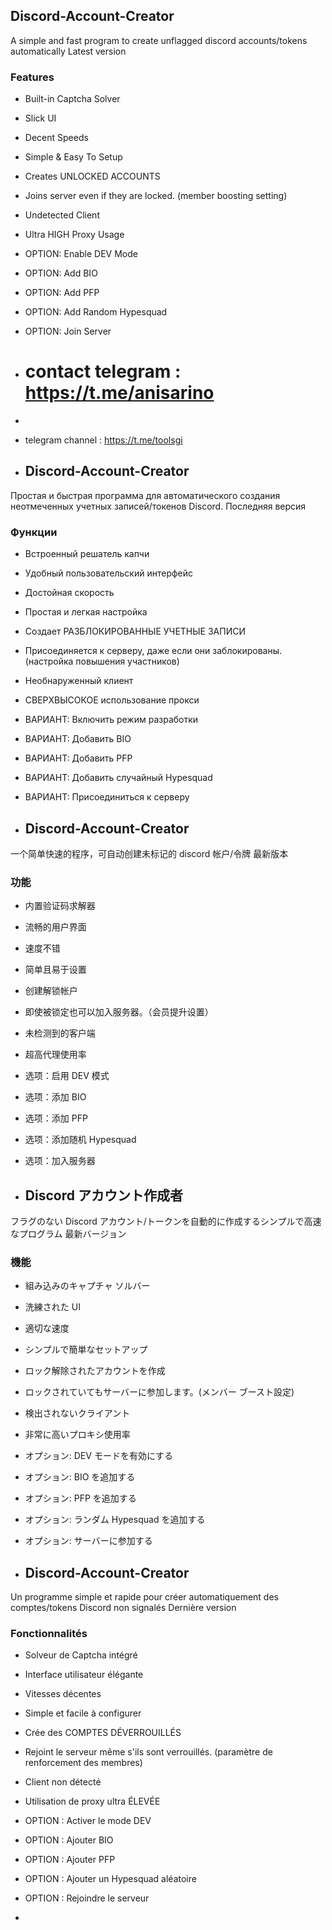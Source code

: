 ## Discord-Account-Creator
A simple and fast program to create unflagged discord accounts/tokens automatically Latest version
### Features

- Built-in Captcha Solver
- Slick UI
- Decent Speeds
- Simple & Easy To Setup
- Creates UNLOCKED ACCOUNTS
- Joins server even if they are locked. (member boosting setting)
- Undetected Client
- Ultra HIGH Proxy Usage
- OPTION: Enable DEV Mode
- OPTION: Add BIO
- OPTION: Add PFP
- OPTION: Add Random Hypesquad
- OPTION: Join Server

-  # contact telegram : https://t.me/anisarino
- 
- telegram channel :  https://t.me/toolsgi

- ## Discord-Account-Creator
Простая и быстрая программа для автоматического создания неотмеченных учетных записей/токенов Discord. Последняя версия
### Функции

- Встроенный решатель капчи
- Удобный пользовательский интерфейс
- Достойная скорость
- Простая и легкая настройка
- Создает РАЗБЛОКИРОВАННЫЕ УЧЕТНЫЕ ЗАПИСИ
- Присоединяется к серверу, даже если они заблокированы. (настройка повышения участников)
- Необнаруженный клиент
- СВЕРХВЫСОКОЕ использование прокси
- ВАРИАНТ: Включить режим разработки
- ВАРИАНТ: Добавить BIO
- ВАРИАНТ: Добавить PFP
- ВАРИАНТ: Добавить случайный Hypesquad
- ВАРИАНТ: Присоединиться к серверу

- ## Discord-Account-Creator
一个简单快速的程序，可自动创建未标记的 discord 帐户/令牌 最新版本
### 功能

- 内置验证码求解器
- 流畅的用户界面
- 速度不错
- 简单且易于设置
- 创建解锁帐户
- 即使被锁定也可以加入服务器。（会员提升设置）
- 未检测到的客户端
- 超高代理使用率
- 选项：启用 DEV 模式
- 选项：添加 BIO
- 选项：添加 PFP
- 选项：添加随机 Hypesquad
- 选项：加入服务器

- ## Discord アカウント作成者
フラグのない Discord アカウント/トークンを自動的に作成するシンプルで高速なプログラム 最新バージョン
### 機能

- 組み込みのキャプチャ ソルバー
- 洗練された UI
- 適切な速度
- シンプルで簡単なセットアップ
- ロック解除されたアカウントを作成
- ロックされていてもサーバーに参加します。(メンバー ブースト設定)
- 検出されないクライアント
- 非常に高いプロキシ使用率
- オプション: DEV モードを有効にする
- オプション: BIO を追加する
- オプション: PFP を追加する
- オプション: ランダム Hypesquad を追加する
- オプション: サーバーに参加する

- ## Discord-Account-Creator
Un programme simple et rapide pour créer automatiquement des comptes/tokens Discord non signalés Dernière version
### Fonctionnalités

- Solveur de Captcha intégré
- Interface utilisateur élégante
- Vitesses décentes
- Simple et facile à configurer
- Crée des COMPTES DÉVERROUILLÉS
- Rejoint le serveur même s'ils sont verrouillés. (paramètre de renforcement des membres)
- Client non détecté
- Utilisation de proxy ultra ÉLEVÉE
- OPTION : Activer le mode DEV
- OPTION : Ajouter BIO
- OPTION : Ajouter PFP
- OPTION : Ajouter un Hypesquad aléatoire
- OPTION : Rejoindre le serveur

- 
